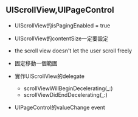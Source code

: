 ## UIScrollView,UIPageControl
- UIScrollView的isPagingEnabled = true
- UIScrollView的contentSize一定要設定
- the scroll view doesn't let the user scroll freely
- 固定移動一個範圍
- 實作UIScrollView的delegate
    - scrollViewWillBeginDecelerating(_:)
    - scrollViewDidEndDecelerating(_:)
    
- UIPageControl的valueChange event
